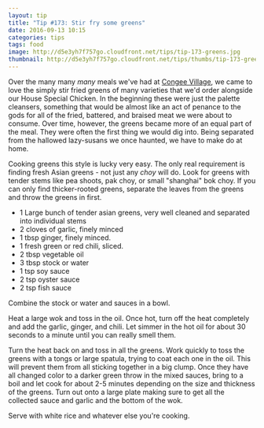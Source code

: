 ```yaml
---
layout: tip
title: "Tip #173: Stir fry some greens"
date: 2016-09-13 10:15
categories: tips
tags: food
image: http://d5e3yh7f757go.cloudfront.net/tips/tip-173-greens.jpg
thumbnail: http://d5e3yh7f757go.cloudfront.net/tips/thumbs/tip-173-greens.jpg
---
```


Over the many many _many_ meals we've had at [Congee Village](http://congeevillagerestaurants.com/), we came to love the simply stir fried greens of many varieties that we'd order alongside our House Special Chicken. In the beginning these were just the palette cleansers, something that would be almost like an act of penance to the gods for all of the fried, battered, and braised meat we were about to consume. Over time, however, the greens became more of an equal part of the meal. They were often the first thing we would dig into. Being separated from the hallowed lazy-susans we once haunted, we have to make do at home. 

Cooking greens this style is lucky very easy. The only real requirement is finding fresh Asian greens - not just any _choy_ will do. Look for greens with tender stems like pea shoots, pak choy, or small "shanghai" bok choy. If you can only find thicker-rooted greens, separate the leaves from the greens and throw the greens in first.

- 1 Large bunch of tender asian greens, very well cleaned and separated into individual stems
- 2 cloves of garlic, finely minced
- 1 tbsp ginger, finely minced.
- 1 fresh green or red chili, sliced.
- 2 tbsp vegetable oil
- 3 tbsp stock or water
- 1 tsp soy sauce
- 2 tsp oyster sauce
- 2 tsp fish sauce

Combine the stock or water and sauces in a bowl.

Heat a large wok and toss in the oil. Once hot, turn off the heat completely and add the garlic, ginger, and chili. Let simmer in the hot oil for about 30 seconds to a minute until you can really smell them.

Turn the heat back on and toss in all the greens. Work quickly to toss the greens with a tongs or large spatula, trying to coat each one in the oil. This will prevent them from all sticking together in a big clump. Once they have all changed color to a darker green throw in the mixed sauces, bring to a boil and let cook for about 2-5 minutes depending on the size and thickness of the greens. Turn out onto a large plate making sure to get all the collected sauce and garlic and the bottom of the wok.

Serve with white rice and whatever else you're cooking. 


